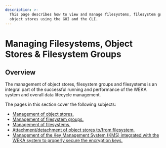 ```yaml
---
description: >-
  This page describes how to view and manage filesystems, filesystem groups, and
  object stores using the GUI and the CLI.
---
```


# Managing Filesystems, Object Stores & Filesystem Groups

## Overview

The management of object stores, filesystem groups and filesystems is an integral part of the successful running and performance of the WEKA system and overall data lifecycle management.

The pages in this section cover the following subjects:

* [Management of object stores.](managing-object-stores.md)
* [Management of filesystem groups.](managing-filesystem-groups.md)
* [Management of filesystems.](managing-filesystems.md)
* [Attachment/detachment of object stores to/from filesystem.](attaching-detaching-object-stores-to-from-filesystems.md)
* [Management of the Key Management System \(KMS\) integrated with the WEKA system to properly secure the encryption keys. ](kms-management.md)

